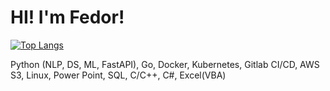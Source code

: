 # HI! I'm Fedor!

[![Top Langs](https://github-readme-stats.vercel.app/api/top-langs/?username=fkurushin)](https://github.com/anuraghazra/github-readme-stats)

Python (NLP, DS, ML, FastAPI), Go, Docker, Kubernetes, Gitlab CI/CD, AWS S3, Linux, Power Point, SQL, C/C++, C#, Excel(VBA)
